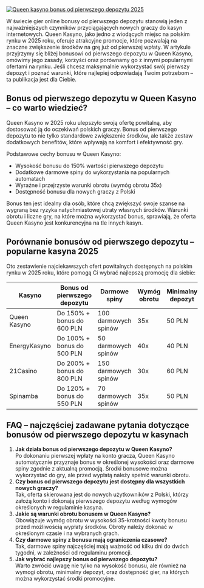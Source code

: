 [![Queen kasyno bonus od pierwszego depozytu 2025](https://123-caf.pages.dev/gitsignup.png)](https://vrmoo.ru/Bt82HjjY)

<p>W świecie gier online bonusy od pierwszego depozytu stanowią jeden z najważniejszych czynników przyciągających nowych graczy do kasyn internetowych. Queen Kasyno, jako jedno z wiodących miejsc na polskim rynku w 2025 roku, oferuje atrakcyjne promocje, które pozwalają na znaczne zwiększenie środków na grę już od pierwszej wpłaty. W artykule przyjrzymy się bliżej bonusowi od pierwszego depozytu w Queen Kasyno, omówimy jego zasady, korzyści oraz porównamy go z innymi popularnymi ofertami na rynku. Jeśli chcesz maksymalnie wykorzystać swój pierwszy depozyt i poznać warunki, które najlepiej odpowiadają Twoim potrzebom – ta publikacja jest dla Ciebie.</p>  <h2>Bonus od pierwszego depozytu w Queen Kasyno – co warto wiedzieć?</h2> <p>Queen Kasyno w 2025 roku ulepszyło swoją ofertę powitalną, aby dostosować ją do oczekiwań polskich graczy. Bonus od pierwszego depozytu to nie tylko standardowe zwiększenie środków, ale także zestaw dodatkowych benefitów, które wpływają na komfort i efektywność gry.</p> <p>Podstawowe cechy bonusu w Queen Kasyno:</p> <ul>   <li>Wysokość bonusu do 150% wartości pierwszego depozytu</li>   <li>Dodatkowe darmowe spiny do wykorzystania na popularnych automatach</li>   <li>Wyraźne i przejrzyste warunki obrotu (wymóg obrotu 35x)</li>   <li>Dostępność bonusu dla nowych graczy z Polski</li> </ul> <p>Bonus ten jest idealny dla osób, które chcą zwiększyć swoje szanse na wygraną bez ryzyka natychmiastowej utraty własnych środków. Warunki obrotu i liczne gry, na które można wykorzystać bonus, sprawiają, że oferta Queen Kasyno jest konkurencyjna na tle innych kasyn.</p>  <h2>Porównanie bonusów od pierwszego depozytu – popularne kasyna 2025</h2> <p>Oto zestawienie najciekawszych ofert powitalnych dostępnych na polskim rynku w 2025 roku, które pomogą Ci wybrać najlepszą promocję dla siebie:</p> <table>   <thead>     <tr>       <th>Kasyno</th>       <th>Bonus od pierwszego depozytu</th>       <th>Darmowe spiny</th>       <th>Wymóg obrotu</th>       <th>Minimalny depozyt</th>     </tr>   </thead>   <tbody>     <tr>       <td>Queen Kasyno</td>       <td>Do 150% + bonus do 600 PLN</td>       <td>100 darmowych spinów</td>       <td>35x</td>       <td>50 PLN</td>     </tr>     <tr>       <td>EnergyKasyno</td>       <td>Do 100% + bonus do 500 PLN</td>       <td>50 darmowych spinów</td>       <td>40x</td>       <td>40 PLN</td>     </tr>     <tr>       <td>21Casino</td>       <td>Do 200% + bonus do 800 PLN</td>       <td>150 darmowych spinów</td>       <td>30x</td>       <td>60 PLN</td>     </tr>     <tr>       <td>Spinamba</td>       <td>Do 120% + bonus do 550 PLN</td>       <td>70 darmowych spinów</td>       <td>35x</td>       <td>50 PLN</td>     </tr>   </tbody> </table>  <h2>FAQ – najczęściej zadawane pytania dotyczące bonusów od pierwszego depozytu w kasynach</h2> <ol>   <li><strong>Jak działa bonus od pierwszego depozytu w Queen Kasyno?</strong><br>Po dokonaniu pierwszej wpłaty na konto gracza, Queen Kasyno automatycznie przyznaje bonus w określonej wysokości oraz darmowe spiny zgodnie z aktualną promocją. Środki bonusowe można wykorzystać do gry, ale przed wypłatą należy spełnić warunki obrotu.</li>   <li><strong>Czy bonus od pierwszego depozytu jest dostępny dla wszystkich nowych graczy?</strong><br>Tak, oferta skierowana jest do nowych użytkowników z Polski, którzy założą konto i dokonają pierwszego depozytu według wymogów określonych w regulaminie kasyna.</li>   <li><strong>Jakie są warunki obrotu bonusem w Queen Kasyno?</strong><br>Obowiązuje wymóg obrotu w wysokości 35-krotności kwoty bonusu przed możliwością wypłaty środków. Obroty należy dokonać w określonym czasie i na wybranych grach.</li>   <li><strong>Czy darmowe spiny z bonusu mają ograniczenia czasowe?</strong><br>Tak, darmowe spiny najczęściej mają ważność od kilku dni do dwóch tygodni, w zależności od regulaminu promocji.</li>   <li><strong>Jak wybrać najlepszy bonus od pierwszego depozytu?</strong><br>Warto zwrócić uwagę nie tylko na wysokość bonusu, ale również na wymogi obrotu, minimalny depozyt, oraz dostępność gier, na których można wykorzystać środki promocyjne.</li> </ol>